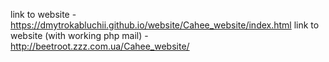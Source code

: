link to website - https://dmytrokabluchii.github.io/website/Cahee_website/index.html
link to website (with working php mail) - http://beetroot.zzz.com.ua/Cahee_website/
